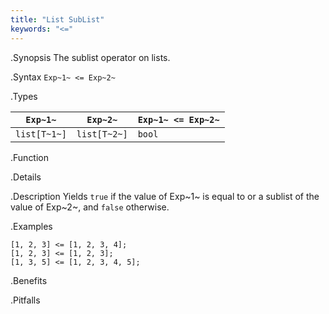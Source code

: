 ```yaml
---
title: "List SubList"
keywords: "<="
---
```


.Synopsis
The sublist operator on lists.

.Syntax
`Exp~1~ <= Exp~2~`

.Types


| `Exp~1~`     |  `Exp~2~`     | `Exp~1~ <= Exp~2~`  |
| --- | --- | --- |
| `list[T~1~]` |  `list[T~2~]` | `bool`                |


.Function

.Details

.Description
Yields `true` if the value of Exp~1~ is equal to or a sublist of the value of Exp~2~,  and `false` otherwise.

.Examples
```rascal-shell
[1, 2, 3] <= [1, 2, 3, 4];
[1, 2, 3] <= [1, 2, 3];
[1, 3, 5] <= [1, 2, 3, 4, 5];
```

.Benefits

.Pitfalls


